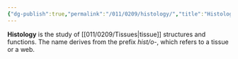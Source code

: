 ```yaml
---
{"dg-publish":true,"permalink":"/011/0209/histology/","title":"Histology","tags":["BIOL422"],"created":"2024-09-26T15:19:11.000-07:00","updated":"2025-01-22T00:39:51.494-08:00"}
---
```


**Histology** is the study of [[011/0209/Tissues\|tissue]] structures and functions. The name derives from the prefix *hist/o-*, which refers to a tissue or a web.